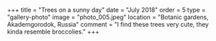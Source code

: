 +++
title = "Trees on a sunny day"
date = "July 2018"
order = 5
type = "gallery-photo"
image = "photo_005.jpeg"
location = "Botanic gardens, Akademgorodok, Russia"
comment = "I find these trees very cute, they kinda resemble broccolies."
+++
